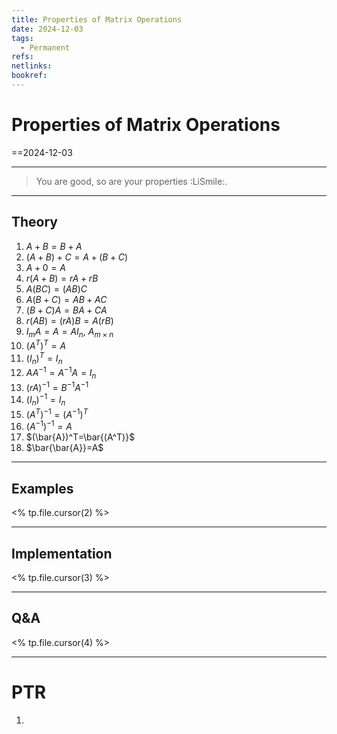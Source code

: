 ```yaml
---
title: Properties of Matrix Operations
date: 2024-12-03
tags:
  - Permanent
refs: 
netlinks: 
bookref:
---
```

# Properties of Matrix Operations
==2024-12-03

---
> You are good, so are your properties :LiSmile:.
---
## Theory
1.  $A+B=B+A$
2.  $(A+B)+C=A+(B+C)$
3.  $A+0=A$
4.  $r(A+B)=rA+rB$
5.  $A(BC)=(AB)C$
6.  $A(B+C)=AB+AC$
7.  $(B+C)A=BA+CA$
8.  $r(AB)=(rA)B=A(rB)$
9.  $I_{m}A=A=AI_{n}$, $A_{m\times n}$
10. $(A^T)^T=A$
11. $(I_{n})^T=I_{n}$
12. $AA^{-1}=A^{-1}A=I_{n}$
13. $(rA)^{-1}=B^{-1}A^{-1}$
14. $(I_{n})^{-1}=I_{n}$
15. $(A^T)^{-1}=(A^{-1})^{T}$
16. $(A^{-1})^{-1}=A$
17. $(\bar{A})^T=\bar{(A^T)}$
18. $\bar{\bar{A}}=A$

---
## Examples
<% tp.file.cursor(2) %>


---
## Implementation
<% tp.file.cursor(3) %>



---
## Q&A
<% tp.file.cursor(4) %>



---
# PTR

1. 